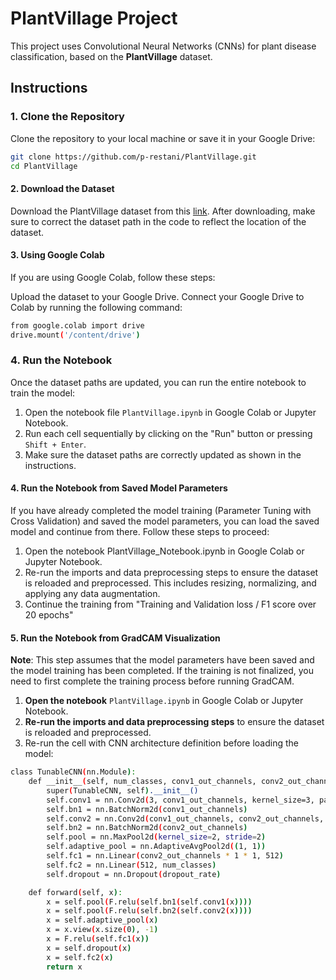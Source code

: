 # PlantVillage Project

This project uses Convolutional Neural Networks (CNNs) for plant disease classification, based on the **PlantVillage** dataset.

## Instructions

### 1. Clone the Repository
Clone the repository to your local machine or save it in your Google Drive:

```bash
git clone https://github.com/p-restani/PlantVillage.git
cd PlantVillage
```

#### 2. Download the Dataset
Download the PlantVillage dataset from this [link](https://www.kaggle.com/datasets/emmarex/plantdisease). After downloading, make sure to correct the dataset path in the code to reflect the location of the dataset.


#### 3. Using Google Colab
If you are using Google Colab, follow these steps:

Upload the dataset to your Google Drive.
Connect your Google Drive to Colab by running the following command:

````bash
from google.colab import drive
drive.mount('/content/drive')

````

### 4. Run the Notebook

Once the dataset paths are updated, you can run the entire notebook to train the model:

1. Open the notebook file `PlantVillage.ipynb` in Google Colab or Jupyter Notebook.
2. Run each cell sequentially by clicking on the "Run" button or pressing `Shift + Enter`.
3. Make sure the dataset paths are correctly updated as shown in the instructions.


#### 4. Run the Notebook from Saved Model Parameters
If you have already completed the model training (Parameter Tuning with Cross Validation) and saved the model parameters, you can load the saved model and continue from there. Follow these steps to proceed:

1. Open the notebook PlantVillage_Notebook.ipynb in Google Colab or Jupyter Notebook.
2. Re-run the imports and data preprocessing steps to ensure the dataset is reloaded and preprocessed. This includes resizing, normalizing, and applying any data augmentation.
3. Continue the training from "Training and Validation loss / F1 score over 20 epochs"
   
#### 5. Run the Notebook from GradCAM Visualization

**Note**: This step assumes that the model parameters have been saved and the model training has been completed. If the training is not finalized, you need to first complete the training process before running GradCAM.

1. **Open the notebook** `PlantVillage.ipynb` in Google Colab or Jupyter Notebook.
2. **Re-run the imports and data preprocessing steps** to ensure the dataset is reloaded and preprocessed.
3. Re-run the cell with CNN architecture definition before loading the model:

````bash
class TunableCNN(nn.Module):
    def __init__(self, num_classes, conv1_out_channels, conv2_out_channels, dropout_rate):
        super(TunableCNN, self).__init__()
        self.conv1 = nn.Conv2d(3, conv1_out_channels, kernel_size=3, padding=1)
        self.bn1 = nn.BatchNorm2d(conv1_out_channels)
        self.conv2 = nn.Conv2d(conv1_out_channels, conv2_out_channels, kernel_size=3, padding=1)
        self.bn2 = nn.BatchNorm2d(conv2_out_channels)
        self.pool = nn.MaxPool2d(kernel_size=2, stride=2)
        self.adaptive_pool = nn.AdaptiveAvgPool2d((1, 1))
        self.fc1 = nn.Linear(conv2_out_channels * 1 * 1, 512)
        self.fc2 = nn.Linear(512, num_classes)
        self.dropout = nn.Dropout(dropout_rate)

    def forward(self, x):
        x = self.pool(F.relu(self.bn1(self.conv1(x))))
        x = self.pool(F.relu(self.bn2(self.conv2(x))))
        x = self.adaptive_pool(x)
        x = x.view(x.size(0), -1)
        x = F.relu(self.fc1(x))
        x = self.dropout(x)
        x = self.fc2(x)
        return x

````

